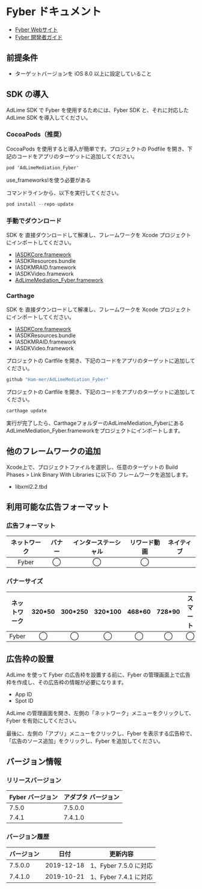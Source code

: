 # Fyber ドキュメント
- [Fyber Webサイト](https://www.fyber.com/)
- [Fyber 開発者ガイド](https://developer.inner-active.com/docs/new-vamp-ios)

## 前提条件
- ターゲットバージョンを iOS 8.0 以上に設定していること

## SDK の導入
AdLime SDK で Fyber を使用するためには、Fyber SDK と、それに対応した AdLime SDK を導入してください。

### CocoaPods（推奨）

CocoaPods を使用すると導入が簡単です。プロジェクトの Podfile を開き、下記のコードをアプリのターゲットに追加してください。
```objectivec
pod 'AdLimeMediation_Fyber'
```
use_frameworks!を使う必要がある

コマンドラインから、以下を実行してください。
```objectivec
pod install --repo-update
```

### 手動でダウンロード
SDK を 直接ダウンロードして解凍し、フレームワークを Xcode プロジェクトにインポートしてください。
- [IASDKCore.framework](http://inneractive-assets.s3.amazonaws.com/sdk/files/InneractiveAdSDK-iOS-v7.5.0.zip)
- IASDKResources.bundle
- IASDKMRAID.framework
- IASDKVideo.framework
- [AdLimeMediation_Fyber.framework](https://github.com/Ham-mer/AdLime-iOS-Pub/raw/master/DownloadZip/AdLimeMediation_Fyber/7.5.0.0.zip)

### Carthage
SDK を 直接ダウンロードして解凍し、フレームワークを Xcode プロジェクトにインポートしてください。
- [IASDKCore.framework](http://inneractive-assets.s3.amazonaws.com/sdk/files/InneractiveAdSDK-iOS-v7.5.0.zip)
- IASDKResources.bundle
- IASDKMRAID.framework
- IASDKVideo.framework

プロジェクトの Cartfile を開き、下記のコードをアプリのターゲットに追加してください。
```objectivec
github "Ham-mer/AdLimeMediation_Fyber"
```

プロジェクトの Cartfile を開き、下記のコードをアプリのターゲットに追加してください。
```objectivec
carthage update
```

実行が完了したら、CarthageフォルダーのAdLimeMediation_FyberにあるAdLimeMediation_Fyber.frameworkをプロジェクトにインポートします。

## 他のフレームワークの追加
Xcode上で、プロジェクトファイルを選択し、任意のターゲットの Build Phases > Link Binary With Libraries に以下の フレームワークを追加します。

- libxml2.2.tbd

## 利用可能な広告フォーマット

### 広告フォーマット
|ネットワーク|バナー|インターステーシャル|リワード動画|ネイティブ|
|:--------:|:----:|:----------:|:------:|:----:|
|Fyber    | ◯    | ◯           | ◯       |     |

### バナーサイズ
|ネットワーク|320*50  |300*250   |320*100  |468*60  |728*90  |スマート    |
|:-------:|:------:|:--------:|:-------:|:------:|:------:|:-------:|
|Fyber   |   ◯    |◯         |◯        |   ◯    |◯       |   ◯     |

## 広告枠の設置

AdLime を使って Fyber の広告枠を設置する前に、Fyber の管理画面上で広告枠を作成し、その広告枠の情報が必要になります。
- App ID
- Spot ID

AdLime の管理画面を開き、左側の「ネットワーク」メニューをクリックして、Fyber を有効にしてください。

最後に、左側の「アプリ」メニューをクリックし、Fyber を表示する広告枠で、「広告のソース追加」をクリックし、Fyber を追加してください。

## バージョン情報

### リリースバージョン
| Fyber バージョン | アダプタ バージョン |
|:-----------------|:----------------|
| 7.5.0            | 7.5.0.0         |
| 7.4.1            | 7.4.1.0         |

### バージョン履歴
| バージョン        | 日付       | 更新内容                           |
|-----------------|------------|----------------------------------|
| 7.5.0.0         | 2019-12-18 | 1、Fyber 7.5.0  に対応             |
| 7.4.1.0         | 2019-10-21 | 1、Fyber 7.4.1  に対応             |